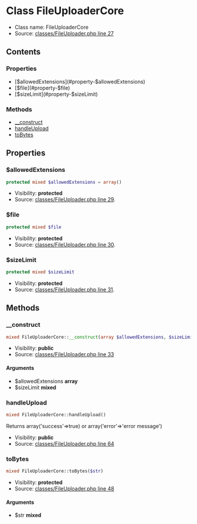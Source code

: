 Class FileUploaderCore
=====================





* Class name: FileUploaderCore
* Source: [classes/FileUploader.php line 27](https://github.com/PrestaShop/PrestaShop/blob/1.5.6.2/classes/FileUploader.php#L27)


Contents
--------


### Properties

* [$allowedExtensions](#property-$allowedExtensions)
* [$file](#property-$file)
* [$sizeLimit](#property-$sizeLimit)

### Methods

* [__construct](#method-__construct)
* [handleUpload](#method-handleUpload)
* [toBytes](#method-toBytes)




Properties
----------


### <a name="property-$allowedExtensions"></a>$allowedExtensions

```php
protected mixed $allowedExtensions = array()
```





* Visibility: **protected**
* Source: [classes/FileUploader.php line 29](https://github.com/PrestaShop/PrestaShop/blob/1.5.6.2/classes/FileUploader.php#L29).


### <a name="property-$file"></a>$file

```php
protected mixed $file
```





* Visibility: **protected**
* Source: [classes/FileUploader.php line 30](https://github.com/PrestaShop/PrestaShop/blob/1.5.6.2/classes/FileUploader.php#L30).


### <a name="property-$sizeLimit"></a>$sizeLimit

```php
protected mixed $sizeLimit
```





* Visibility: **protected**
* Source: [classes/FileUploader.php line 31](https://github.com/PrestaShop/PrestaShop/blob/1.5.6.2/classes/FileUploader.php#L31).


Methods
-------


### <a name="method-__construct"></a>__construct

```php
mixed FileUploaderCore::__construct(array $allowedExtensions, $sizeLimit)
```





* Visibility: **public**
* Source: [classes/FileUploader.php line 33](https://github.com/PrestaShop/PrestaShop/blob/1.5.6.2/classes/FileUploader.php#L33)


#### Arguments
* $allowedExtensions **array**
* $sizeLimit **mixed**



### <a name="method-handleUpload"></a>handleUpload

```php
mixed FileUploaderCore::handleUpload()
```

Returns array('success'=>true) or array('error'=>'error message')



* Visibility: **public**
* Source: [classes/FileUploader.php line 64](https://github.com/PrestaShop/PrestaShop/blob/1.5.6.2/classes/FileUploader.php#L64)




### <a name="method-toBytes"></a>toBytes

```php
mixed FileUploaderCore::toBytes($str)
```





* Visibility: **protected**
* Source: [classes/FileUploader.php line 48](https://github.com/PrestaShop/PrestaShop/blob/1.5.6.2/classes/FileUploader.php#L48)


#### Arguments
* $str **mixed**


